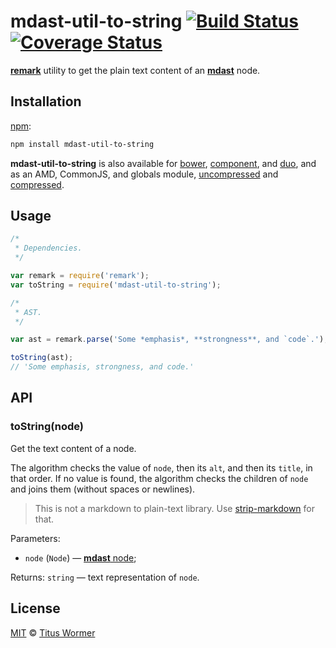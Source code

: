 # mdast-util-to-string [![Build Status](https://img.shields.io/travis/wooorm/mdast-mdast-util-to-string.svg)](https://travis-ci.org/wooorm/mdast-mdast-util-to-string) [![Coverage Status](https://img.shields.io/codecov/c/github/wooorm/mdast-mdast-util-to-string.svg)](https://codecov.io/github/wooorm/mdast-mdast-util-to-string)

[**remark**](https://github.com/wooorm/remark) utility to get the plain text
content of an [**mdast**](https://github.com/wooorm/mdast) node.

## Installation

[npm](https://docs.npmjs.com/cli/install):

```bash
npm install mdast-util-to-string
```

**mdast-util-to-string** is also available for [bower](http://bower.io/#install-packages),
[component](https://github.com/componentjs/component), and
[duo](http://duojs.org/#getting-started), and as an AMD, CommonJS, and globals
module, [uncompressed](mdast-util-to-string.js) and
[compressed](mdast-util-to-string.min.js).

## Usage

```js
/*
 * Dependencies.
 */

var remark = require('remark');
var toString = require('mdast-util-to-string');

/*
 * AST.
 */

var ast = remark.parse('Some *emphasis*, **strongness**, and `code`.');

toString(ast);
// 'Some emphasis, strongness, and code.'
```

## API

### toString(node)

Get the text content of a node.

The algorithm checks the value of `node`, then its `alt`, and then
its `title`, in that order. If no value is found, the algorithm checks
the children of `node` and joins them (without spaces or newlines).

> This is not a markdown to plain-text library.
> Use [strip-markdown](https://github.com/wooorm/strip-markdown) for that.

Parameters:

*   `node` (`Node`) — [**mdast** node](https://github.com/wooorm/mdast#node);

Returns: `string` — text representation of `node`.

## License

[MIT](LICENSE) © [Titus Wormer](http://wooorm.com)
